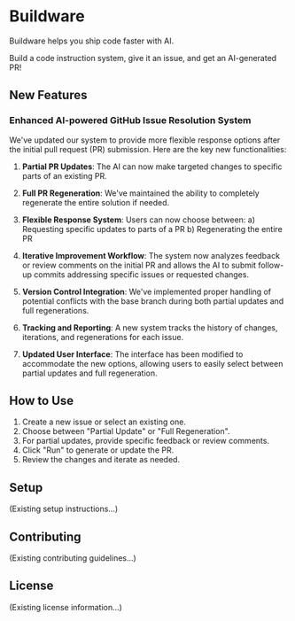 # Buildware

Buildware helps you ship code faster with AI.

Build a code instruction system, give it an issue, and get an AI-generated PR!

## New Features

### Enhanced AI-powered GitHub Issue Resolution System

We've updated our system to provide more flexible response options after the initial pull request (PR) submission. Here are the key new functionalities:

1. **Partial PR Updates**: The AI can now make targeted changes to specific parts of an existing PR.

2. **Full PR Regeneration**: We've maintained the ability to completely regenerate the entire solution if needed.

3. **Flexible Response System**: Users can now choose between:
   a) Requesting specific updates to parts of a PR
   b) Regenerating the entire PR

4. **Iterative Improvement Workflow**: The system now analyzes feedback or review comments on the initial PR and allows the AI to submit follow-up commits addressing specific issues or requested changes.

5. **Version Control Integration**: We've implemented proper handling of potential conflicts with the base branch during both partial updates and full regenerations.

6. **Tracking and Reporting**: A new system tracks the history of changes, iterations, and regenerations for each issue.

7. **Updated User Interface**: The interface has been modified to accommodate the new options, allowing users to easily select between partial updates and full regeneration.

## How to Use

1. Create a new issue or select an existing one.
2. Choose between "Partial Update" or "Full Regeneration".
3. For partial updates, provide specific feedback or review comments.
4. Click "Run" to generate or update the PR.
5. Review the changes and iterate as needed.

## Setup

(Existing setup instructions...)

## Contributing

(Existing contributing guidelines...)

## License

(Existing license information...)